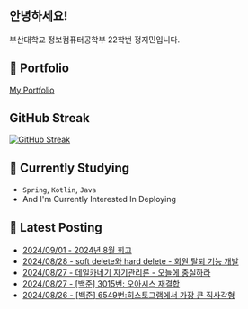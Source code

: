 
## 안녕하세요!
부산대학교 정보컴퓨터공학부 22학번 정지민입니다.

## 📔 Portfolio
[My Portfolio](https://bubble-pick-143.notion.site/d3886ad6267e4a598b3fa2b6528d8143?pvs=4)

## GitHub Streak
[![GitHub Streak](https://streak-stats.demolab.com?user=Stopmin&theme=onedark-duo)](https://git.io/streak-stats)

## 📎 Currently Studying
- `Spring`, `Kotlin`, `Java`
- And I'm Currently Interested In Deploying

## 📝 Latest Posting
- [2024/09/01 - 2024년 8월 회고](https://stopmin.tistory.com/entry/2024%EB%85%84-8%EC%9B%94-%ED%9A%8C%EA%B3%A0)  
- [2024/08/28 - soft delete와 hard delete - 회원 탈퇴 기능 개발](https://stopmin.tistory.com/entry/spring-soft-delete%EC%99%80-hard-delete-%ED%9A%8C%EC%9B%90-%ED%83%88%ED%87%B4-%EA%B8%B0%EB%8A%A5-%EA%B0%9C%EB%B0%9C)  
- [2024/08/27 - 데일카네기 자기관리론 - 오늘에 충실하라](https://stopmin.tistory.com/entry/%EB%8D%B0%EC%9D%BC%EC%B9%B4%EB%84%A4%EA%B8%B0-%EC%9E%90%EA%B8%B0%EA%B4%80%EB%A6%AC%EB%A1%A0-%EC%98%A4%EB%8A%98%EC%97%90-%EC%B6%A9%EC%8B%A4%ED%95%98%EB%9D%BC)  
- [2024/08/27 - [백준] 3015번: 오아시스 재결합](https://stopmin.tistory.com/entry/%EB%B0%B1%EC%A4%80-3015%EB%B2%88-%EC%98%A4%EC%95%84%EC%8B%9C%EC%8A%A4-%EC%9E%AC%EA%B2%B0%ED%95%A9)  
- [2024/08/26 - [백준] 6549번:히스토그램에서 가장 큰 직사각형](https://stopmin.tistory.com/entry/%EB%B0%B1%EC%A4%80-6549%EB%B2%88%ED%9E%88%EC%8A%A4%ED%86%A0%EA%B7%B8%EB%9E%A8%EC%97%90%EC%84%9C-%EA%B0%80%EC%9E%A5-%ED%81%B0-%EC%A7%81%EC%82%AC%EA%B0%81%ED%98%95)  
